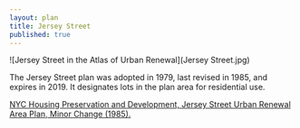 ```yaml
---
layout: plan
title: Jersey Street
published: true
---
```


![Jersey Street in the Atlas of Urban Renewal](Jersey Street.jpg)

The Jersey Street plan was adopted in 1979, last revised in 1985, and expires in 2019. It designates lots in the plan area for residential use.

[NYC Housing Preservation and Development, Jersey Street Urban Renewal Area Plan, Minor Change (1985).](https://www.nyc.gov/assets/hpd/downloads/pdfs/services/jersey-street-urp-first-minor-change.pdf)
